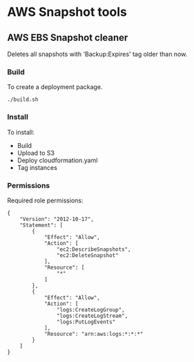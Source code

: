 # AWS Snapshot tools

## AWS EBS Snapshot cleaner

Deletes all snapshots with 'Backup:Expires' tag older than now.

### Build
To create a deployment package.

	./build.sh

### Install

To install:

* Build
* Upload to S3
* Deploy cloudformation.yaml
* Tag instances

### Permissions
Required role permissions:

	{
		"Version": "2012-10-17",
		"Statement": [
			{
				"Effect": "Allow",
				"Action": [
					"ec2:DescribeSnapshots",
					"ec2:DeleteSnapshot"
				],
				"Resource": [
					"*"
				]
			},
			{
				"Effect": "Allow",
				"Action": [
					"logs:CreateLogGroup",
					"logs:CreateLogStream",
					"logs:PutLogEvents"
				],
				"Resource": "arn:aws:logs:*:*:*"
			}
		]
	}
